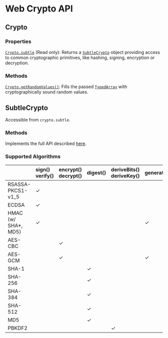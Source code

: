# Web Crypto API

## Crypto

### Properties

[`Crypto.subtle`](https://developer.mozilla.org/en-US/docs/Web/API/Crypto/subtle) (Read only): Returns a [`SubtleCrypto`](#SubtleCrypto) object providing access to common cryptographic primitives, like hashing, signing, encryption or decryption.

### Methods

[`Crypto.getRandomValues()`](https://developer.mozilla.org/en-US/docs/Web/API/Crypto/getRandomValues): Fills the passed [`TypedArray`](https://developer.mozilla.org/en-US/docs/Web/JavaScript/Reference/Global_Objects/TypedArray) with cryptographically sound random values.

## SubtleCrypto

Accessible from `crypto.subtle`.

### Methods

Implements the full API described [here](https://developer.mozilla.org/en-US/docs/Web/API/SubtleCrypto#Methods).

### Supported Algorithms

|                           | sign()<br />verify() | encrypt()<br />decrypt() | digest() | deriveBits()<br />deriveKey() | generateKey() | wrapKey()<br />unwrapKey() |
| :------------------------ | :------------------- | :----------------------- | :------- | :---------------------------- | :------------ | :------------------------- |
| RSASSA-PKCS1-v1_5         | ✓                    |                          |          |                               |               |                            |
| ECDSA                     | ✓                    |                          |          |                               |               |                            |
| HMAC <br />(w/ SHA*, MD5) | ✓                    |                          |          |                               | ✓             |                            |
| AES-CBC                   |                      | ✓                        |          |                               |               | ✓                          |
| AES-GCM                   |                      | ✓                        |          |                               | ✓             | ✓                          |
| SHA-1                     |                      |                          | ✓        |                               |               |                            |
| SHA-256                   |                      |                          | ✓        |                               |               |                            |
| SHA-384                   |                      |                          | ✓        |                               |               |                            |
| SHA-512                   |                      |                          | ✓        |                               |               |                            |
| MD5                       |                      |                          | ✓        |                               |               |                            |
| PBKDF2                    |                      |                          |          | ✓                             |               |                            |